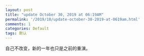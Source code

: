 ```yaml
---
layout: post
title: "update October 30, 2019 at 06:19AM"
permalink: '/2019/10/update-october-30-2019-at-0619am.html'
comments: 1
categories: Default
tags: 默认
---
```

自己不改变，新的一年也只是之前的重演。